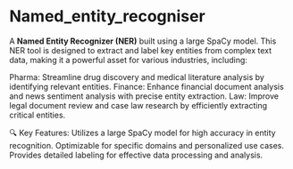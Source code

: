# Named_entity_recogniser

A **Named Entity Recognizer (NER)** built using a large SpaCy model. This NER tool is designed to extract and label key entities from complex text data, making it a powerful asset for various industries, including:

Pharma: Streamline drug discovery and medical literature analysis by identifying relevant entities.
Finance: Enhance financial document analysis and news sentiment analysis with precise entity extraction.
Law: Improve legal document review and case law research by efficiently extracting critical entities.

🔍 Key Features:
Utilizes a large SpaCy model for high accuracy in entity recognition.
Optimizable for specific domains and personalized use cases.
Provides detailed labeling for effective data processing and analysis.
